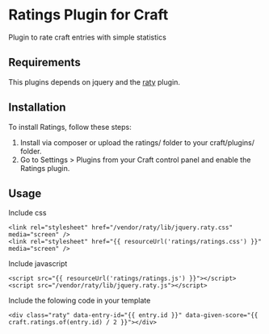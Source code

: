 # Ratings Plugin for Craft
Plugin to rate craft entries with simple statistics

## Requirements
This plugins depends on jquery and the [raty](https://github.com/wbotelhos/raty) plugin.

## Installation

To install Ratings, follow these steps:

1.  Install via composer or upload the ratings/ folder to your craft/plugins/ folder.
2.  Go to Settings > Plugins from your Craft control panel and enable the Ratings plugin.

## Usage

Include css

    <link rel="stylesheet" href="/vendor/raty/lib/jquery.raty.css" media="screen" />
    <link rel="stylesheet" href="{{ resourceUrl('ratings/ratings.css') }}" media="screen" />

Include javascript

    <script src="{{ resourceUrl('ratings/ratings.js') }}"></script>
    <script src="/vendor/raty/lib/jquery.raty.js"></script>


Include the folowing code in your template

    <div class="raty" data-entry-id="{{ entry.id }}" data-given-score="{{ craft.ratings.of(entry.id) / 2 }}"></div>